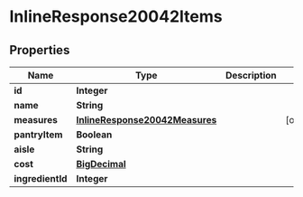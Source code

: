 

# InlineResponse20042Items

## Properties

Name | Type | Description | Notes
------------ | ------------- | ------------- | -------------
**id** | **Integer** |  | 
**name** | **String** |  | 
**measures** | [**InlineResponse20042Measures**](InlineResponse20042Measures.md) |  |  [optional]
**pantryItem** | **Boolean** |  | 
**aisle** | **String** |  | 
**cost** | [**BigDecimal**](BigDecimal.md) |  | 
**ingredientId** | **Integer** |  | 




